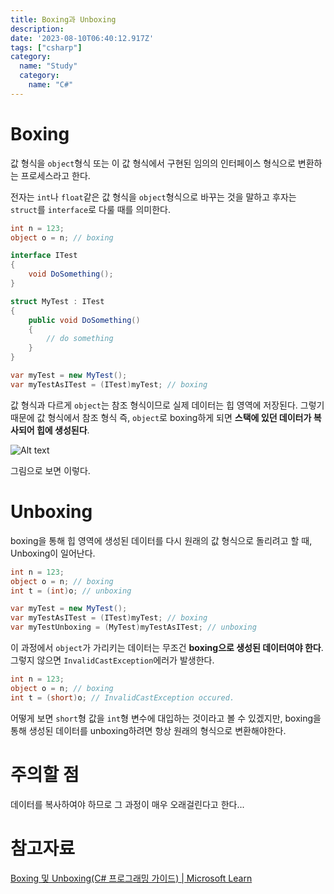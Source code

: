 ```yaml
---
title: Boxing과 Unboxing
description:
date: '2023-08-10T06:40:12.917Z'
tags: ["csharp"]
category:
  name: "Study"
  category:
    name: "C#"
---
```


# Boxing

값 형식을 `object`형식 또는 이 값 형식에서 구현된 임의의 인터페이스 형식으로 변환하는 프로세스라고 한다.

전자는 `int`나 `float`같은 값 형식을 `object`형식으로 바꾸는 것을 말하고 후자는 `struct`를 `interface`로 다룰 때를 의미한다. 

```csharp
int n = 123;
object o = n; // boxing
```

```csharp
interface ITest
{
    void DoSomething();
}

struct MyTest : ITest
{
    public void DoSomething()
    {
        // do something
    }
}

var myTest = new MyTest();
var myTestAsITest = (ITest)myTest; // boxing
```

값 형식과 다르게 `object`는 참조 형식이므로 실제 데이터는 힙 영역에 저장된다. 그렇기 때문에 값 형식에서 참조 형식 즉, `object`로 boxing하게 되면 **스택에 있던 데이터가 복사되어 힙에 생성된다**.

![Alt text](image.png)

그림으로 보면 이렇다.

# Unboxing

boxing을 통해 힙 영역에 생성된 데이터를 다시 원래의 값 형식으로 돌리려고 할 때, Unboxing이 일어난다.

```csharp
int n = 123;
object o = n; // boxing
int t = (int)o; // unboxing
```

```csharp
var myTest = new MyTest();
var myTestAsITest = (ITest)myTest; // boxing
var myTestUnboxing = (MyTest)myTestAsITest; // unboxing
```

이 과정에서 `object`가 가리키는 데이터는 무조건 **boxing으로 생성된 데이터여야 한다**. 그렇지 않으면 `InvalidCastException`에러가 발생한다.


```csharp
int n = 123;
object o = n; // boxing
int t = (short)o; // InvalidCastException occured.
```

어떻게 보면 `short`형 값을 `int`형 변수에 대입하는 것이라고 볼 수 있겠지만, boxing을 통해 생성된 데이터를 unboxing하려면 항상 원래의 형식으로 변환해야한다.

# 주의할 점

데이터를 복사하여야 하므로 그 과정이 매우 오래걸린다고 한다... 

# 참고자료

[Boxing 및 Unboxing(C# 프로그래밍 가이드) | Microsoft Learn](https://learn.microsoft.com/ko-kr/dotnet/csharp/programming-guide/types/boxing-and-unboxing)